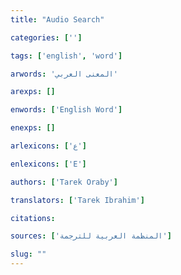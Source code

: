 ```yaml
---
title: "Audio Search"

categories: ['']

tags: ['english', 'word']

arwords: 'المعنى العربي'

arexps: []

enwords: ['English Word']

enexps: []

arlexicons: ['ع']

enlexicons: ['E']

authors: ['Tarek Oraby']

translators: ['Tarek Ibrahim']

citations: 

sources: ['المنظمة العربية للترجمة']

slug: ""
---
```

